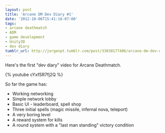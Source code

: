 ```yaml
---
layout: post
title: 'Arcane DM Dev Diary #1'
date: '2012-10-06T15:41:16-07:00'
tags:
- arcane deathmatch
- ADM
- game development
- Unity3D
- dev diary
tumblr_url: http://jorgenpt.tumblr.com/post/33038177406/arcane-dm-dev-diary-001
---
```


Here's the first "dev diary" video for Arcane Deathmatch.

{% youtube cYxfSR7fj2Q %}

So far the game has:

* Working networking
* Simple network lobby
* Basic UI - leaderboard, spell shop
* Three initial spells (magic missile, infernal nova, teleport)
* A very boring level
* A reward system for kills
* A round system with a "last man standing" victory condition

